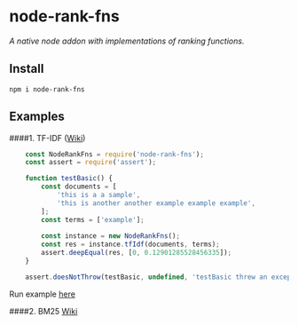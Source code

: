# node-rank-fns
<i>A native node addon with implementations of ranking functions.</i>

## Install 
`npm i node-rank-fns`

## Examples 

####1. TF-IDF ([Wiki](https://en.wikipedia.org/wiki/Tf%E2%80%93idf#Example_of_tf%E2%80%93idf))
```js
    const NodeRankFns = require('node-rank-fns');
    const assert = require('assert');

    function testBasic() {
        const documents = [
            'this is a a sample',
            'this is another another example example example',
        ];
        const terms = ['example'];
    
        const instance = new NodeRankFns();
        const res = instance.tfIdf(documents, terms);
        assert.deepEqual(res, [0, 0.12901285528456335]);
    }

    assert.doesNotThrow(testBasic, undefined, 'testBasic threw an exception');
```
Run example [here](https://github.com/D-Andreev/node-rank-fns/blob/master/test/index.js)

####2. BM25 [Wiki](https://en.wikipedia.org/wiki/Okapi_BM25)